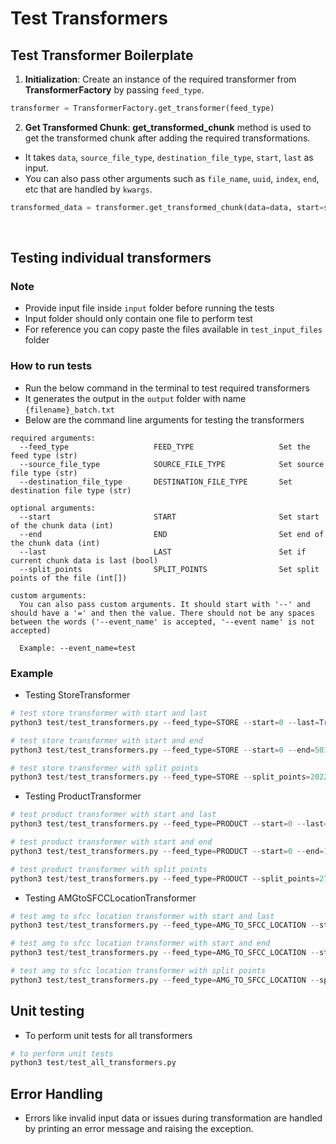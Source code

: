 # Test Transformers


## Test Transformer Boilerplate

1. **Initialization**: Create an instance of the required transformer from **TransformerFactory** by passing ```feed_type```.

```py
transformer = TransformerFactory.get_transformer(feed_type)
```

2. **Get Transformed Chunk**: **get_transformed_chunk** method is used to get the transformed chunk after adding the required transformations. 
- It takes ```data```, ```source_file_type```, ```destination_file_type```, ```start```, ```last``` as input. 
- You can also pass other arguments such as ```file_name```, ```uuid```, ```index```, ```end```, etc that are handled by ```kwargs```.

```py
transformed_data = transformer.get_transformed_chunk(data=data, start=start, last=last, source_file_type=source_file_type, destination_file_type=destination_file_type, **kwargs)
```

<br/>

## Testing individual transformers

### Note

- Provide input file inside ```input``` folder before running the tests
- Input folder should only contain one file to perform test
- For reference you can copy paste the files available in ```test_input_files``` folder

### How to run tests

- Run the below command in the terminal to test required transformers
- It generates the output in the ```output``` folder with name ```{filename}_batch.txt```
- Below are the command line arguments for testing the transformers 

```
required arguments:
  --feed_type                   FEED_TYPE                   Set the feed type (str)  
  --source_file_type            SOURCE_FILE_TYPE            Set source file type (str)
  --destination_file_type       DESTINATION_FILE_TYPE       Set destination file type (str)

optional arguments:
  --start                       START                       Set start of the chunk data (int)       
  --end                         END                         Set end of the chunk data (int)
  --last                        LAST                        Set if current chunk data is last (bool) 
  --split_points                SPLIT_POINTS                Set split points of the file (int[])

custom arguments:
  You can also pass custom arguments. It should start with '--' and should have a '=' and then the value. There should not be any spaces between the words ('--event_name' is accepted, '--event name' is not accepted)

  Example: --event_name=test
```

### Example 

- Testing StoreTransformer

```py
# test store transformer with start and last
python3 test/test_transformers.py --feed_type=STORE --start=0 --last=True --destination_file_type=csv 

# test store transformer with start and end
python3 test/test_transformers.py --feed_type=STORE --start=0 --end=5013 --destination_file_type=csv 

# test store transformer with split points
python3 test/test_transformers.py --feed_type=STORE --split_points=2022,5013,8548,13252,15046,20000 --destination_file_type=csv
```

- Testing ProductTransformer

```py
# test product transformer with start and last
python3 test/test_transformers.py --feed_type=PRODUCT --start=0 --last=True --destination_file_type=xml 

# test product transformer with start and end
python3 test/test_transformers.py --feed_type=PRODUCT --start=0 --end=1902 --destination_file_type=xml 

# test product transformer with split points
python3 test/test_transformers.py --feed_type=PRODUCT --split_points=2790,4550,6017,9000,14000,21037,25142,30543,42009,50000 --destination_file_type=xml
```

- Testing AMGtoSFCCLocationTransformer

```py
# test amg to sfcc location transformer with start and last
python3 test/test_transformers.py --feed_type=AMG_TO_SFCC_LOCATION --start=0 --last=True --destination_file_type=xml

# test amg to sfcc location transformer with start and end
python3 test/test_transformers.py --feed_type=AMG_TO_SFCC_LOCATION --start=0 --end=1502 --destination_file_type=xml

# test amg to sfcc location transformer with split points
python3 test/test_transformers.py --feed_type=AMG_TO_SFCC_LOCATION --split_points=536,1043,1604,2012,2624,3000 --destination_file_type=xml
```

## Unit testing

- To perform unit tests for all transformers

```py
# to perform unit tests
python3 test/test_all_transformers.py
```

## Error Handling
- Errors like invalid input data or issues during transformation are handled by printing an error message and raising the exception.
